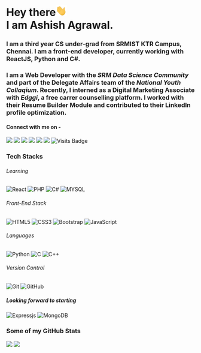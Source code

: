 # Hey there<img src="https://raw.githubusercontent.com/ashish-agr/ashish-agr/master/wave.gif" width="30px"><br>I am Ashish Agrawal.

### I am a third year CS under-grad from SRMIST KTR Campus, Chennai. I am a front-end developer, currently working with ReactJS, Python and C#. 
### I am a Web Developer with the _SRM Data Science Community_ and part of the Delegate Affairs team of the _National Youth Collaqium_. Recently, I interned as a Digital Marketing Associate with _Edggi_, a free carrer counselling platform. I worked with their Resume Builder Module and contributed to their LinkedIn profile optimization.

#### Connect with me on - 
[<img src="https://img.shields.io/badge/twitter-%231DA1F2.svg?&style=for-the-badge&logo=twitter&logoColor=white" />](https://twitter.com/agrawal__ashish) 
[<img src="https://img.shields.io/badge/linkedin-%230077B5.svg?&style=for-the-badge&logo=linkedin&logoColor=white" />](https://www.linkedin.com/in/ashish-agr/) 
[<img src = "https://img.shields.io/badge/instagram-%23E4405F.svg?&style=for-the-badge&logo=instagram&logoColor=white">](https://www.instagram.com/ashi.ish_agr/)
[<img src = "https://img.shields.io/badge/facebook-%231877F2.svg?&style=for-the-badge&logo=facebook&logoColor=white">](https://www.facebook.com/legend2303)
[<img src ="https://img.shields.io/badge/Email-Here-%23E4405F.svg?&style=for-the-badge&logo=&logoColor=white%22">](mailto:apagrawal2000@gmail.com)
[<img src ="https://img.shields.io/badge/Website-AD-%231877F2.svg?&style=for-the-badge&logo=&logoColor=white%22">](http://ashishagr.byethost15.com/)  ![Visits Badge](https://badges.pufler.dev/visits/ashish-agr/ashish-agr?style=for-the-badge )

### Tech Stacks

###### Learning
![React](https://img.shields.io/badge/-React-black?style=flat-square&logo=react)
![PHP](https://img.shields.io/badge/-PHP-black?style=flat-square&logo=PHP)
![C#](https://img.shields.io/badge/-C#-21759b?style=flat-square&logo=C#)
![MYSQL](https://img.shields.io/badge/-MYSQL-F29111?style=flat-square&logo=MYSQL)


###### Front-End Stack
![HTML5](https://img.shields.io/badge/-HTML5-E34F26?style=flat-square&logo=html5&logoColor=white)
![CSS3](https://img.shields.io/badge/-CSS3-1572B6?style=flat-square&logo=css3)
![Bootstrap](https://img.shields.io/badge/-Bootstrap-563D7C?style=flat-square&logo=bootstrap)
![JavaScript](https://img.shields.io/badge/-JavaScript-black?style=flat-square&logo=javascript)


###### Languages
![Python](https://img.shields.io/badge/-Python-black?style=flat-square&logo=Python)
![C](https://img.shields.io/badge/-C-E34A86?style=flat-square&logo=C)
![C++](https://img.shields.io/badge/-C++-00599C?style=flat-square&logo=C)


###### Version Control
![Git](https://img.shields.io/badge/-Git-black?style=flat-square&logo=git)
![GitHub](https://img.shields.io/badge/-GitHub-181717?style=flat-square&logo=github)


##### Looking forward to starting
![Expressjs](https://img.shields.io/badge/-Expressjs-black?style=flat-square&logo=Expressjs)
![MongoDB](https://img.shields.io/badge/-MongoDB-black?style=flat-square&logo=MongoDB)

#####

### Some of my GitHub Stats
<p>
    <img src="https://github-readme-stats.vercel.app/api?username=ashish-agr&show_icons=true&theme=dark&line_height=40">
    <img src="https://github-readme-stats.vercel.app/api/top-langs/?username=ashish-agr&theme=dark">
</p>

